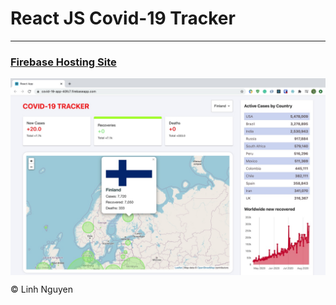 # React JS Covid-19 Tracker

---

### [Firebase Hosting Site](https://covid-19-app-40fc7.web.app)

<img src="firebase.jpg" align="center">

&copy; Linh Nguyen

